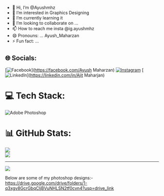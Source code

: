 - 👋 Hi, I’m @Ayushmhz
- 👀 I’m interested in Graphics Designing
- 🌱 I’m currently learning it
- 💞️ I’m looking to collaborate on ...
- 📫 How to reach me insta @ig.ayushmhz
- 😄 Pronouns: ... Ayush_Maharzan
- ⚡ Fun fact: ...

## 🌐 Socials:
[![Facebook](https://img.shields.io/badge/Facebook-%231877F2.svg?logo=Facebook&logoColor=white)](https://facebook.com/Ayush Maharzan) 
[![Instagram](https://img.shields.io/badge/Instagram-%23E4405F.svg?logo=Instagram&logoColor=white)](https://instagram.com/@ig.ayushmhz) 
[![LinkedIn](https://img.shields.io/badge/LinkedIn-%230077B5.svg?logo=linkedin&logoColor=white)](https://linkedin.com/in/Ajit Maharjan) 

# 💻 Tech Stack:
![Adobe Photoshop](https://img.shields.io/badge/adobe%20photoshop-%2331A8FF.svg?style=for-the-badge&logo=adobe%20photoshop&logoColor=white)
# 📊 GitHub Stats:

![](https://github-readme-streak-stats.herokuapp.com/?user=@Ayushmhz&theme=dark&hide_border=false)<br/>
![](https://github-readme-stats.vercel.app/api/top-langs/?username=@Ayushmhz&theme=dark&hide_border=false&include_all_commits=false&count_private=false&layout=compact)

---
[![](https://visitcount.itsvg.in/api?id=@Ayushmhz&icon=0&color=0)](https://visitcount.itsvg.in)



Below are some of my photoshop designs:-
https://drive.google.com/drive/folders/1-q3xgv8GcrGbqCljBVuNHLSN2tf0cvn4?usp=drive_link

<!---
Ayushmhz/Ayushmhz is a ✨ special ✨ repository because its `README.md` (this file) appears on your GitHub profile.
You can click the Preview link to take a look at your changes.
--->
